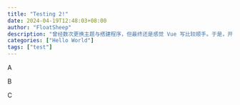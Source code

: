 ```yaml
---
title: "Testing 2!"
date: 2024-04-19T12:48:03+08:00
author: "FloatSheep"
description: "曾经数次更换主题与搭建程序，但最终还是感觉 Vue 写比较顺手。于是，开始基于 VitePress 从零开发一个类似于 Heo 的主题"
categories: ["Hello World"]
tags: ["test"]
---
```


A

B

C